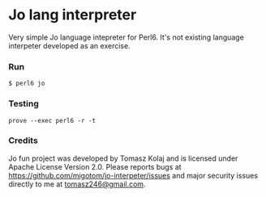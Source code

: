 # Jo lang interpreter

Very simple Jo language intepreter for Perl6. It's not existing language interpeter developed as an exercise.

### Run 

```
$ perl6 jo
```

### Testing

```
prove --exec perl6 -r -t
```

### Credits

Jo fun project was developed by Tomasz Kolaj and is licensed under Apache License Version 2.0.
Please reports bugs at https://github.com/migotom/jo-interpeter/issues and major security issues directly to me at tomasz246@gmail.com.
